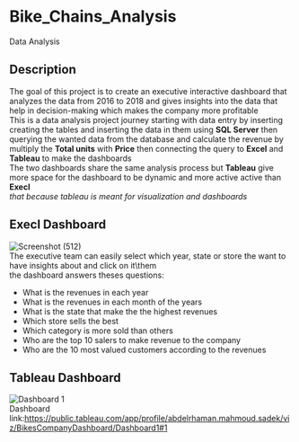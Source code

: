 # Bike_Chains_Analysis
Data Analysis
## Description
The goal of this project is to create an executive interactive dashboard that analyzes the data from 2016 to 2018 and gives insights into the data that help in decision-making which makes the company more profitable 
</br>
This is a data analysis project journey starting with data entry by inserting creating the tables and inserting the data in them using **SQL Server** then querying the wanted data from the database and calculate the revenue by multiply the **Total units** with **Price** then connecting the query to **Excel** and **Tableau** to make the dashboards 
</br>
The two dashboards share the same analysis process but **Tableau** give more space for the dashboard to be dynamic and more active active than **Execl**
</br>
*that because tableau is meant for visualization and dashboards*
</br>
## Execl Dashboard
![Screenshot (512)](https://user-images.githubusercontent.com/94745919/236067051-8f8d7ef6-31b7-4efb-9450-2221945ae34a.png)
</br>
The executive team can easily select which year, state or store the want to have insights about and click on it\them
</br>
the dashboard answers theses questions:
* What is the revenues in each year 
* What is the revenues in each month of the years
* What is the state that make the the highest revenues
* Which store sells the best
* Which category is more sold than others 
* Who are the top 10 salers to make revenue  to the company 
* Who are the 10 most valued customers according to the revenues
## Tableau Dashboard 
![Dashboard 1](https://user-images.githubusercontent.com/94745919/235969946-6c4f1baa-9a3a-4584-b9c0-61f06cbef167.png)
</br>
Dashboard link:https://public.tableau.com/app/profile/abdelrhaman.mahmoud.sadek/viz/BikesCompanyDashboard/Dashboard1#1

